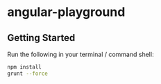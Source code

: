 # angular-playground

## Getting Started

Run the following in your terminal / command shell:

```bash
npm install
grunt --force
```
